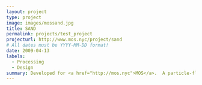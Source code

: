 ```yaml
---
layout: project
type: project
image: images/mossand.jpg
title: SAND
permalink: projects/test_project
projecturl: http://www.mos.nyc/project/sand
# All dates must be YYYY-MM-DD format!
date: 2009-04-13
labels:
  - Processing
  - Design
summary: Developed for <a href="http://mos.nyc">MOS</a>.  A particle-flow simulation for procedural design.
---
```

